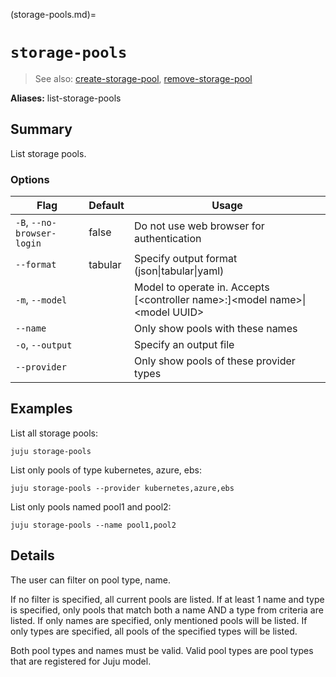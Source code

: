 (storage-pools.md)=
# `storage-pools`
> See also: [create-storage-pool](#create-storage-pool), [remove-storage-pool](#remove-storage-pool)

**Aliases:** list-storage-pools

## Summary
List storage pools.

### Options
| Flag | Default | Usage |
| --- | --- | --- |
| `-B`, `--no-browser-login` | false | Do not use web browser for authentication |
| `--format` | tabular | Specify output format (json&#x7c;tabular&#x7c;yaml) |
| `-m`, `--model` |  | Model to operate in. Accepts [&lt;controller name&gt;:]&lt;model name&gt;&#x7c;&lt;model UUID&gt; |
| `--name` |  | Only show pools with these names |
| `-o`, `--output` |  | Specify an output file |
| `--provider` |  | Only show pools of these provider types |

## Examples

List all storage pools:

    juju storage-pools

List only pools of type kubernetes, azure, ebs:

    juju storage-pools --provider kubernetes,azure,ebs

List only pools named pool1 and pool2:

    juju storage-pools --name pool1,pool2


## Details

The user can filter on pool type, name.

If no filter is specified, all current pools are listed.
If at least 1 name and type is specified, only pools that match both a name
AND a type from criteria are listed.
If only names are specified, only mentioned pools will be listed.
If only types are specified, all pools of the specified types will be listed.

Both pool types and names must be valid.
Valid pool types are pool types that are registered for Juju model.